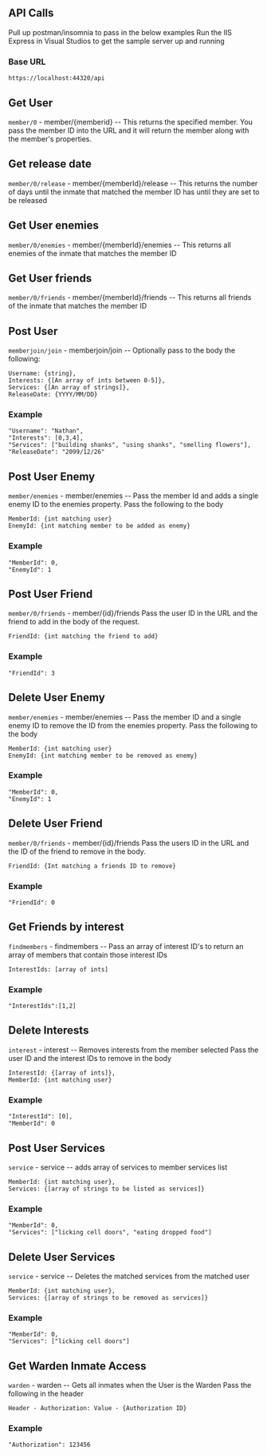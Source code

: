 ## API Calls
Pull up postman/insomnia to pass in the below examples
Run the IIS Express in Visual Studios to get the sample server up and running

### Base URL
`https://localhost:44320/api`

## Get User
`member/0` - member/{memberid} --
This returns the specified member. You pass the member ID into the URL and it will return the member along with the member's properties.

## Get release date
`member/0/release` - member/{memberId}/release --
This returns the number of days until the inmate that matched the member ID has until they are set to be released

## Get User enemies
`member/0/enemies` - member/{memberId}/enemies --
This returns all enemies of the inmate that matches the member ID

## Get User friends
`member/0/friends` - member/{memberId}/friends --
This returns all friends of the inmate that matches the member ID

## Post User
`memberjoin/join` - memberjoin/join --
Optionally pass to the body the following:
```
Username: {string},
Interests: {[An array of ints between 0-5]},
Services: {[An array of strings]},
ReleaseDate: {YYYY/MM/DD}
```
### Example 
```
"Username": "Nathan",
"Interests": [0,3,4],
"Services": ["building shanks", "using shanks", "smelling flowers"],
"ReleaseDate": "2099/12/26"
```

## Post User Enemy
`member/enemies` - member/enemies --
Pass the member Id and adds a single enemy ID to the enemies property. Pass the following to the body
```
MemberId: {int matching user}
EnemyId: {int matching member to be added as enemy}
```
### Example
```
"MemberId": 0,
"EnemyId": 1
```

## Post User Friend
`member/0/friends` - member/{id}/friends
Pass the user ID in the URL and the friend to add in the body of the request.
```
FriendId: {int matching the friend to add}
```
### Example
```
"FriendId": 3
```

## Delete User Enemy
`member/enemies` - member/enemies --
Pass the member ID and a single enemy ID to remove the ID from the enemies property. Pass the following to the body
```
MemberId: {int matching user}
EnemyId: {int matching member to be removed as enemy}
```
### Example
```
"MemberId": 0,
"EnemyId": 1
```

## Delete User Friend
`member/0/friends` - member/{id}/friends
Pass the users ID in the URL and the ID of the friend to remove in the body.
```
FriendId: {Int matching a friends ID to remove}
```
### Example
```
"FriendId": 0
```

## Get Friends by interest
`findmembers` - findmembers --
Pass an array of interest ID's to return an array of members that contain those interest IDs
```
InterestIds: [array of ints]
```
### Example
```
"InterestIds":[1,2]
```

## Delete Interests
`interest` - interest --
Removes interests from the member selected
Pass the user ID and the interest IDs to remove in the body
```
InterestId: {[array of ints]},
MemberId: {int matching user}
```
### Example
```
"InterestId": [0],
"MemberId": 0
```

## Post User Services
`service` - service --
adds array of services to member services list
```
MemberId: {int matching user},
Services: {[array of strings to be listed as services]}
```
### Example
```
"MemberId": 0,
"Services": ["licking cell doors", "eating dropped food"]
```

## Delete User Services
`service` - service --
Deletes the matched services from the matched user
```
MemberId: {int matching user},
Services: {[array of strings to be removed as services]}
```
### Example
```
"MemberId": 0,
"Services": ["licking cell doors"]
```

## Get Warden Inmate Access
`warden` - warden --
Gets all inmates when the User is the Warden
Pass the following in the header
```
Header - Authorization: Value - {Authorization ID}
```
### Example
```
"Authorization": 123456
```

